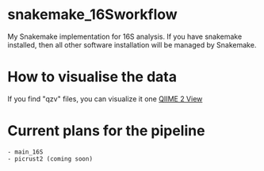 # snakemake_16Sworkflow

My Snakemake implementation for 16S analysis. If you have snakemake installed, then all other software installation will be managed by Snakemake.

# How to visualise the data
If you find "qzv" files, you can visualize it one [QIIME 2 View](https://view.qiime2.org/)

# Current plans for the pipeline
	- main_16S
	- picrust2 (coming soon)
